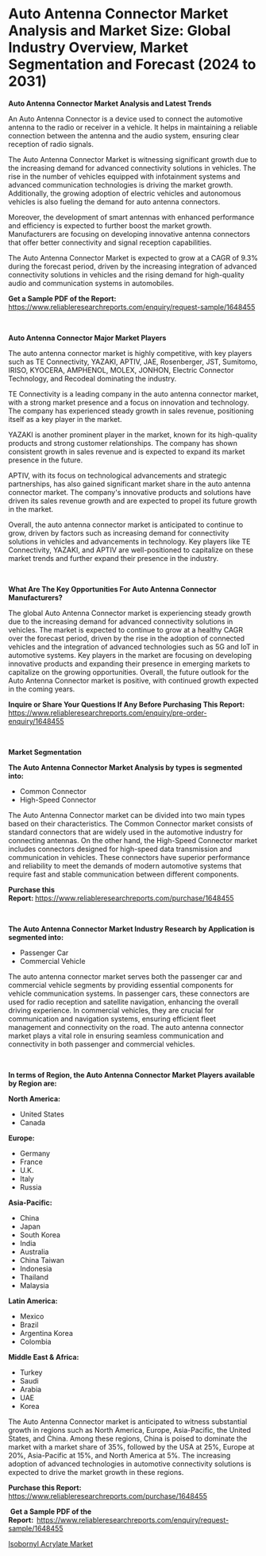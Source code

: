 <p><h1>Auto Antenna Connector Market Analysis and Market Size: Global Industry Overview, Market Segmentation and Forecast (2024 to 2031)</h1></p><p><strong>Auto Antenna Connector Market Analysis and Latest Trends</strong></p>
<p><p>An Auto Antenna Connector is a device used to connect the automotive antenna to the radio or receiver in a vehicle. It helps in maintaining a reliable connection between the antenna and the audio system, ensuring clear reception of radio signals.</p><p>The Auto Antenna Connector Market is witnessing significant growth due to the increasing demand for advanced connectivity solutions in vehicles. The rise in the number of vehicles equipped with infotainment systems and advanced communication technologies is driving the market growth. Additionally, the growing adoption of electric vehicles and autonomous vehicles is also fueling the demand for auto antenna connectors.</p><p>Moreover, the development of smart antennas with enhanced performance and efficiency is expected to further boost the market growth. Manufacturers are focusing on developing innovative antenna connectors that offer better connectivity and signal reception capabilities.</p><p>The Auto Antenna Connector Market is expected to grow at a CAGR of 9.3% during the forecast period, driven by the increasing integration of advanced connectivity solutions in vehicles and the rising demand for high-quality audio and communication systems in automobiles.</p></p>
<p><strong>Get a Sample PDF of the Report:&nbsp;</strong> <a href="https://www.reliableresearchreports.com/enquiry/request-sample/1648455">https://www.reliableresearchreports.com/enquiry/request-sample/1648455</a></p>
<p>&nbsp;</p>
<p><strong>Auto Antenna Connector Major Market Players</strong></p>
<p><p>The auto antenna connector market is highly competitive, with key players such as TE Connectivity, YAZAKI, APTIV, JAE, Rosenberger, JST, Sumitomo, IRISO, KYOCERA, AMPHENOL, MOLEX, JONHON, Electric Connector Technology, and Recodeal dominating the industry. </p><p>TE Connectivity is a leading company in the auto antenna connector market, with a strong market presence and a focus on innovation and technology. The company has experienced steady growth in sales revenue, positioning itself as a key player in the market. </p><p>YAZAKI is another prominent player in the market, known for its high-quality products and strong customer relationships. The company has shown consistent growth in sales revenue and is expected to expand its market presence in the future. </p><p>APTIV, with its focus on technological advancements and strategic partnerships, has also gained significant market share in the auto antenna connector market. The company's innovative products and solutions have driven its sales revenue growth and are expected to propel its future growth in the market. </p><p>Overall, the auto antenna connector market is anticipated to continue to grow, driven by factors such as increasing demand for connectivity solutions in vehicles and advancements in technology. Key players like TE Connectivity, YAZAKI, and APTIV are well-positioned to capitalize on these market trends and further expand their presence in the industry.</p></p>
<p>&nbsp;</p>
<p><strong>What Are The Key Opportunities For Auto Antenna Connector Manufacturers?</strong></p>
<p><p>The global Auto Antenna Connector market is experiencing steady growth due to the increasing demand for advanced connectivity solutions in vehicles. The market is expected to continue to grow at a healthy CAGR over the forecast period, driven by the rise in the adoption of connected vehicles and the integration of advanced technologies such as 5G and IoT in automotive systems. Key players in the market are focusing on developing innovative products and expanding their presence in emerging markets to capitalize on the growing opportunities. Overall, the future outlook for the Auto Antenna Connector market is positive, with continued growth expected in the coming years.</p></p>
<p><strong>Inquire or Share Your Questions If Any Before Purchasing This Report:</strong> <a href="https://www.reliableresearchreports.com/enquiry/pre-order-enquiry/1648455">https://www.reliableresearchreports.com/enquiry/pre-order-enquiry/1648455</a></p>
<p>&nbsp;</p>
<p><strong>Market Segmentation</strong></p>
<p><strong>The Auto Antenna Connector Market Analysis by types is segmented into:</strong></p>
<p><ul><li>Common Connector</li><li>High-Speed Connector</li></ul></p>
<p><p>The Auto Antenna Connector market can be divided into two main types based on their characteristics. The Common Connector market consists of standard connectors that are widely used in the automotive industry for connecting antennas. On the other hand, the High-Speed Connector market includes connectors designed for high-speed data transmission and communication in vehicles. These connectors have superior performance and reliability to meet the demands of modern automotive systems that require fast and stable communication between different components.</p></p>
<p><strong>Purchase this Report:&nbsp;</strong><a href="https://www.reliableresearchreports.com/purchase/1648455">https://www.reliableresearchreports.com/purchase/1648455</a></p>
<p>&nbsp;</p>
<p><strong>The Auto Antenna Connector Market Industry Research by Application is segmented into:</strong></p>
<p><ul><li>Passenger Car</li><li>Commercial Vehicle</li></ul></p>
<p><p>The auto antenna connector market serves both the passenger car and commercial vehicle segments by providing essential components for vehicle communication systems. In passenger cars, these connectors are used for radio reception and satellite navigation, enhancing the overall driving experience. In commercial vehicles, they are crucial for communication and navigation systems, ensuring efficient fleet management and connectivity on the road. The auto antenna connector market plays a vital role in ensuring seamless communication and connectivity in both passenger and commercial vehicles.</p></p>
<p>&nbsp;</p>
<p><strong>In terms of Region, the Auto Antenna Connector Market Players available by Region are:</strong></p>
<p>
    <p> <strong> North America: </strong>
        <ul>
            <li>United States</li>
            <li>Canada</li>
        </ul>
        </p> 
    <p> <strong> Europe: </strong>
        <ul>
            <li>Germany</li>
            <li>France</li>
            <li>U.K.</li>
            <li>Italy</li>
            <li>Russia</li>
        </ul>
        </p> 
    <p> <strong> Asia-Pacific: </strong>
        <ul>
            <li>China</li>
            <li>Japan</li>
            <li>South Korea</li>
            <li>India</li>
            <li>Australia</li>
            <li>China Taiwan</li>
            <li>Indonesia</li>
            <li>Thailand</li>
            <li>Malaysia</li>
        </ul>
        </p> 
    <p> <strong> Latin America: </strong>
        <ul>
            <li>Mexico</li>
            <li>Brazil</li>
            <li>Argentina Korea</li>
            <li>Colombia</li>
        </ul>
        </p> 
    <p> <strong> Middle East & Africa: </strong>
        <ul>
            <li>Turkey</li>
            <li>Saudi</li>
            <li>Arabia</li>
            <li>UAE</li>
            <li>Korea</li>
        </ul>
    </p>
    </p>
<p><p>The Auto Antenna Connector market is anticipated to witness substantial growth in regions such as North America, Europe, Asia-Pacific, the United States, and China. Among these regions, China is poised to dominate the market with a market share of 35%, followed by the USA at 25%, Europe at 20%, Asia-Pacific at 15%, and North America at 5%. The increasing adoption of advanced technologies in automotive connectivity solutions is expected to drive the market growth in these regions.</p></p>
<p><strong>Purchase this Report: </strong><a href="https://www.reliableresearchreports.com/purchase/1648455">https://www.reliableresearchreports.com/purchase/1648455</a></p>
<p>&nbsp;<strong>Get a Sample PDF of the Report:&nbsp;&nbsp;</strong><a href="https://www.reliableresearchreports.com/enquiry/request-sample/1648455">https://www.reliableresearchreports.com/enquiry/request-sample/1648455</a></p>
<p><strong></strong></p>
<p><p><a href="https://nifty-kite-d51.notion.site/Isobornyl-Acrylate-Market-Size-Evaluating-its-Market-Trends-Growth-and-Projections-2024-2031-9574f3f7a4134adf81bfd004f684333f">Isobornyl Acrylate Market</a></p></p>